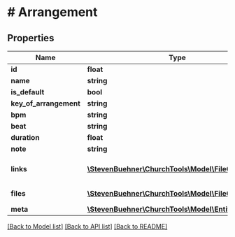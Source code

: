 # # Arrangement

## Properties

Name | Type | Description | Notes
------------ | ------------- | ------------- | -------------
**id** | **float** |  | [optional]
**name** | **string** |  | [optional]
**is_default** | **bool** |  | [optional]
**key_of_arrangement** | **string** |  | [optional]
**bpm** | **string** |  | [optional]
**beat** | **string** |  | [optional]
**duration** | **float** | Duration in seconds | [optional]
**note** | **string** |  | [optional]
**links** | [**\StevenBuehner\ChurchTools\Model\FileOrLink[]**](FileOrLink.md) | List of links \&quot;uploaded\&quot; to that arrangement | [optional]
**files** | [**\StevenBuehner\ChurchTools\Model\FileOrLink[]**](FileOrLink.md) | List of files uploaded to that arrangement | [optional]
**meta** | [**\StevenBuehner\ChurchTools\Model\EntityMetaData**](EntityMetaData.md) |  | [optional]

[[Back to Model list]](../../README.md#models) [[Back to API list]](../../README.md#endpoints) [[Back to README]](../../README.md)
